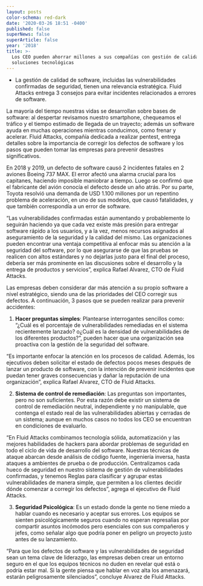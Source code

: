 ```yaml
---
layout: posts
color-schema: red-dark
date: '2020-03-26 18:51 -0400'
published: false
superNews: false
superArticle: false
year: '2018'
title: >-
  Los CEO pueden ahorrar millones a sus compañías con gestión de calidad de sus
  soluciones tecnológicas
---
```

- La gestión de calidad de software, incluidas las vulnerabilidades confirmadas de seguridad, tienen una relevancia estratégica. Fluid Attacks entrega 3 consejos para evitar incidentes relacionados a errores de software. 

La mayoría del tiempo nuestras vidas se desarrollan sobre bases de software: al despertar revisamos nuestro smartphone, chequeamos el tráfico y el tiempo estimado de llegada de un trayecto; además un software ayuda en muchas operaciones mientras conducimos, como frenar y acelerar. Fluid Attacks, compañía dedicada a realizar pentest, entrega detalles sobre la importancia de corregir los defectos de software y los pasos que pueden tomar las empresas para prevenir desastres significativos.

En 2018 y 2019, un defecto de software causó 2 incidentes fatales en 2 aviones Boeing 737 MAX. El error afectó una alarma crucial para los capitanes, haciendo imposible maniobrar a tiempo. Luego se confirmó que el fabricante del avión conocía el defecto desde un año atrás. Por su parte, Toyota resolvió una demanda de USD 1.100 millones por un repentino problema de aceleración, en uno de sus modelos, que causó fatalidades, y que también correspondía a un error de software. 

“Las vulnerabilidades confirmadas están aumentando y probablemente lo seguirán haciendo ya que cada vez existe más presión para entregar software rápido a los usuarios, y a la vez, menos recursos asignados al aseguramiento de la seguridad y la calidad del mismo. Las organizaciones pueden encontrar una ventaja competitiva al enfocar más su atención a la seguridad del software, por lo que asegurarse de que las pruebas se realicen con altos estándares y no dejarlas justo para el final del proceso, debería ser más prominente en las discusiones sobre el desarrollo y la entrega de productos y servicios”, explica Rafael Alvarez, CTO de Fluid Attacks.

Las empresas deben considerar dar más atención a su propio software a nivel estratégico, siendo una de las prioridades del CEO corregir sus defectos. A continuación, 3 pasos que se pueden realizar para prevenir accidentes:

  1.	**Hacer preguntas simples**: Plantearse interrogantes sencillos como: “¿Cuál es el porcentaje de vulnerabilidades remediadas en el sistema recientemente lanzado? o¿Cuál es la densidad de vulnerabilidades de los diferentes productos?”, pueden hacer que una organización sea proactiva con la gestión de la seguridad del software.

  “Es importante enfocar la atención en los procesos de calidad. Además, los ejecutivos deben solicitar el estado de defectos pocos meses después de lanzar un producto de software, con la intención de prevenir incidentes que puedan tener graves consecuencias y dañar la reputación de una organización”, explica Rafael Alvarez, CTO  de Fluid Attacks. 

  2.	**Sistema de control de remediación**: Las preguntas son importantes, pero no son suficientes. Por esta razón debe existir un sistema de control de remediación neutral, independiente y no manipulable, que contenga el estado real de las vulnerabilidades abiertas y cerradas de un sistema; aunque en muchos casos no todos los CEO se encuentran en condiciones de evaluarlo. 

  “En Fluid Attacks combinamos tecnología sólida, automatización y las mejores habilidades de hackers para abordar problemas de seguridad en todo el ciclo de vida de desarrollo del software. Nuestras técnicas de ataque abarcan desde análisis de código fuente, ingeniería inversa, hasta ataques a ambientes de prueba o de producción. Centralizamos cada hueco de seguridad en nuestro sistema de gestión de vulnerabilidades confirmadas, y tenemos Reglas para clasificar y agrupar estas vulnerabilidades de manera simple, que permiten a los clientes decidir dónde comenzar a corregir los defectos”, agrega el ejecutivo de Fluid Attacks. 

  3.	**Seguridad Psicológica**: Es un estado donde la gente no tiene miedo a hablar cuando es necesario y aceptar sus errores. Los equipos se sienten psicológicamente seguros cuando no esperan represalias por compartir asuntos incómodos pero esenciales con sus compañeros y jefes, como señalar algo que podría poner en peligro un proyecto justo antes de su lanzamiento. 

  “Para que los defectos de software y las vulnerabilidades de seguridad sean un tema clave de liderazgo, las empresas deben crear un entorno seguro en el que los equipos técnicos no duden en revelar qué está o podría estar mal. Si la gente piensa que hablar en voz alta los amenazará, estarán peligrosamente silenciados”, concluye Alvarez de Fluid Attacks. 


